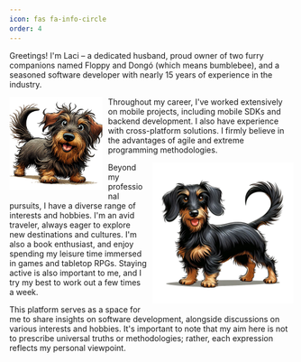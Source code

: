 ```yaml
---
icon: fas fa-info-circle
order: 4
---
```


Greetings! I'm Laci – a dedicated husband, proud owner of two furry companions named Floppy and Dongó (which means bumblebee), and a seasoned software developer with nearly 15 years of experience in the industry. 

<div style="float:left; margin-right:10px;">
  <img src="/assets/img/Floppy_comic.png" alt="Floppy" style="width:165px">
</div>

Throughout my career, I've worked extensively on mobile projects, including mobile SDKs and backend development. I also have experience with cross-platform solutions. I firmly believe in the advantages of agile and extreme programming methodologies.

<div style="float:right; margin-left:10px;">
  <img src="/assets/img/Dongo_comic.png" alt="Dongó" style="width:250px">
</div>

Beyond my professional pursuits, I have a diverse range of interests and hobbies. I'm an avid traveler, always eager to explore new destinations and cultures. I'm also a book enthusiast, and enjoy spending my leisure time immersed in games and tabletop RPGs. Staying active is also important to me, and I try my best to work out a few times a week.

This platform serves as a space for me to share insights on software development, alongside discussions on various interests and hobbies. It's important to note that my aim here is not to prescribe universal truths or methodologies; rather, each expression reflects my personal viewpoint.
